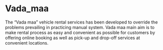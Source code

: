 # Vada_maa
The “Vada maa” vehicle rental services has been developed to override the problems prevailing in practicing manual system. Vada maa main aim is to make rental process as easy and convenient as possible for customers by offering online booking as well as pick-up and drop-off services at convenient locations.
